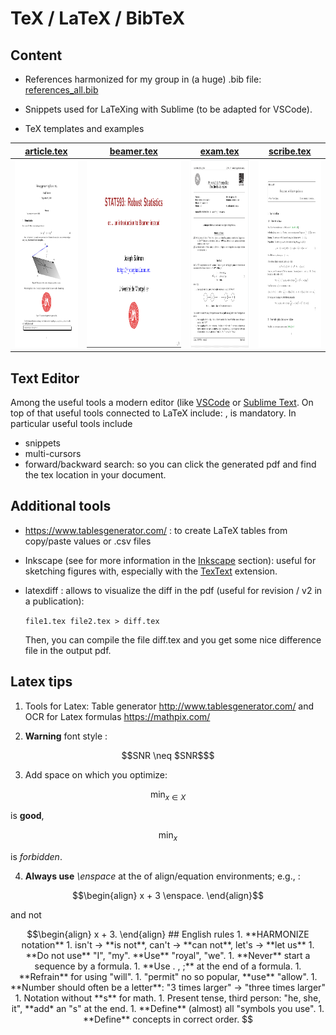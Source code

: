 # TeX / LaTeX / BibTeX

## Content

- References harmonized for my group in (a huge) .bib file: [references_all.bib](biblio/references_all.bib)

- Snippets used for LaTeXing with Sublime (to be adapted for VSCode).

- TeX templates and examples

|[article.tex](draft-article/article.tex)|[beamer.tex](draft-beamer/beamer.tex) | [exam.tex](draft-exam/exam.tex)| [scribe.tex](draft-scribe/scribe.tex) |
| ----------- | ----------- |----------- |----------- |
|[<img src="../sharedimages/article.png" width="210" height="300">](draft-article/article.tex)|[<img src="../sharedimages/beamer.png" width="400" height="300">](draft-beamer/beamer.tex)|[<img src="../sharedimages/examen.png" width="210" height="300">](draft-exam/exam.tex)|[<img src="../sharedimages/scribe.png" width="210" height="300">](draft-scribe/scribe.tex)|



## Text Editor 

Among the useful tools a modern editor (like [VSCode](https://code.visualstudio.com/) or [Sublime Text](https://www.sublimetext.com/).
On top of that useful tools connected to LaTeX include:
, is mandatory.
In particular useful tools include 
- snippets
- multi-cursors 
- forward/backward search: so you can click the generated pdf and find the tex location in your document.


## Additional tools

- https://www.tablesgenerator.com/ : to create LaTeX tables from copy/paste values or .csv files
- Inkscape (see for more information in the [Inkscape](../inkscape/README.md) section): useful for sketching figures with, especially with the [TexText](https://inkscape.org/~jcwinkler/%E2%98%85textext) extension.
- latexdiff : allows to visualize the diff in the pdf (useful for revision / v2 in a publication):
	
	`file1.tex file2.tex > diff.tex`
	
	Then, you can compile the file diff.tex and you get some nice difference file in the output pdf.


## Latex tips

1. Tools for Latex: Table generator http://www.tablesgenerator.com/ and  OCR for Latex formulas https://mathpix.com/

2. **Warning** font style :
```math
SNR \neq $SNR$
```

3. Add space on which you optimize:
```math
\min_{x \in X}
```
is **good**,
```math
\min_{x}
```
is *forbidden*.

4. **Always use**  *\enspace* at the of align/equation environments; e.g., :
```math
\begin{align}
x + 3 \enspace.
\end{align}
```
and not
```math
\begin{align}
x + 3.
\end{align}


## English rules
1. **HARMONIZE notation**
1. isn't -> **is not**, can't -> **can not**, let's -> **let us**
1. **Do not use** "I", "my". **Use** "royal", "we".
1. **Never** start a sequence by a formula.
1. **Use . , ;** at the end of a formula.
1. **Refrain** for using "will".
1. "permit" no so popular, **use** "allow".
1. **Number should often be a letter**: "3 times larger" -> "three times larger"
1. Notation without **s** for math.
1. Present tense, third person: "he, she, it", **add* an "s" at the end.

1. **Define** (almost) all "symbols you use".
1. **Define** concepts in correct order.
